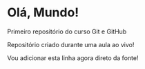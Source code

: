 # Olá, Mundo!
 Primeiro repositório do curso Git e GitHub

 Repositório criado durante uma aula ao vivo!
 
 Vou adicionar esta linha agora direto da fonte!
